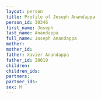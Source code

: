 ```yaml
---
layout: person
title: Profile of Joseph Anandappa
person_id: I0346
first_name: Joseph
last_name: Anandappa
full_name: Joseph Anandappa
mother: 
mother_id: 
father: Xavier Anandappa
father_id: I0019
children:
children_ids:
partners:
partner_ids:
sex: M
---
```


